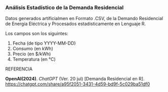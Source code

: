 ### Análisis Estadístico de la Demanda Residencial
Datos generados artificialmen en Formato .CSV, de la Demando Residencial de Energía Eléctrica y Procesados estadisticamente en Lenguaje R.

Los campos son los siguintes:

1. Fecha (de tipo YYYY-MM-DD)
2. Consumo (en kWh)
3. Precio (en $/kWh)
4. Temperatura (en °C)

REFERENCIA

**OpenAI(2024)**. _ChatGPT_ (Ver. 20 jul) [Demanda Residencial en R]. <https://chatgpt.com/share/a95f2051-3431-4d59-bd9f-5c029ba51df0> 

